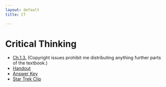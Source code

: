 ```yaml
---
layout: default
title: CT

---
```


# Critical Thinking


+ [Ch.1.3.](ch1.3.pdf) (Copyright issues prohibit me distributing anything further parts of the textbook.)
+ [Handout](Handout)
+ [Answer Key](Answers)
+ [Star Trek Clip](http://www.imdb.com/video/screenplay/vi329318937)